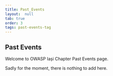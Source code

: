 ```yaml
---
title: Past_Events
layout:  null
tab: true
order: 3
tags: past-events-tag
---
```


## Past Events

Welcome to OWASP Iași Chapter Past Events page.


Sadly for the moment, there is nothing to add here.
